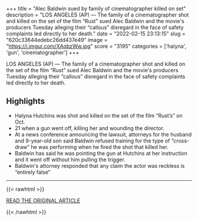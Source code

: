 +++
title = "Alec Baldwin sued by family of cinematographer killed on set"
description = "LOS ANGELES (AP) — The family of a cinematographer shot and killed  on the set of the film “Rust” sued Alec Baldwin and the movie's producers Tuesday alleging their “callous” disregard in the face of safety complaints led directly to her death."
date = "2022-02-15 23:13:15"
slug = "620c33644edebc26dd437e49"
image = "https://i.imgur.com/XAqbzWw.jpg"
score = "3195"
categories = ['halyna', 'gun', 'cinematographer']
+++

LOS ANGELES (AP) — The family of a cinematographer shot and killed  on the set of the film “Rust” sued Alec Baldwin and the movie's producers Tuesday alleging their “callous” disregard in the face of safety complaints led directly to her death.

## Highlights

- Halyna Hutchins was shot and killed on the set of the film “Rust’s” on Oct.
- 21 when a gun went off, killing her and wounding the director.
- At a news conference announcing the lawsuit, attorneys for the husband and 9-year-old son said Baldwin refused training for the type of “cross-draw” he was performing when he fired the shot that killed her.
- Baldwin has said he was pointing the gun at Hutchins at her instruction and it went off without him pulling the trigger.
- Baldwin's attorney responded that any claim the actor was reckless is “entirely false”

---

{{< rawhtml >}}
  <p class="article-category">
    <a target="_blank" href="https://apnews.com/article/alec-baldwin-entertainment-business-shootings-new-mexico-39573f76042e71fc5f4fba9f36743bbc?utm_source=Twitter&amp;utm_medium=AP&amp;utm_campaign=SocialFlow&amp;s=09">READ THE ORIGINAL ARTICLE</a>
  </p>
{{< /rawhtml >}}
